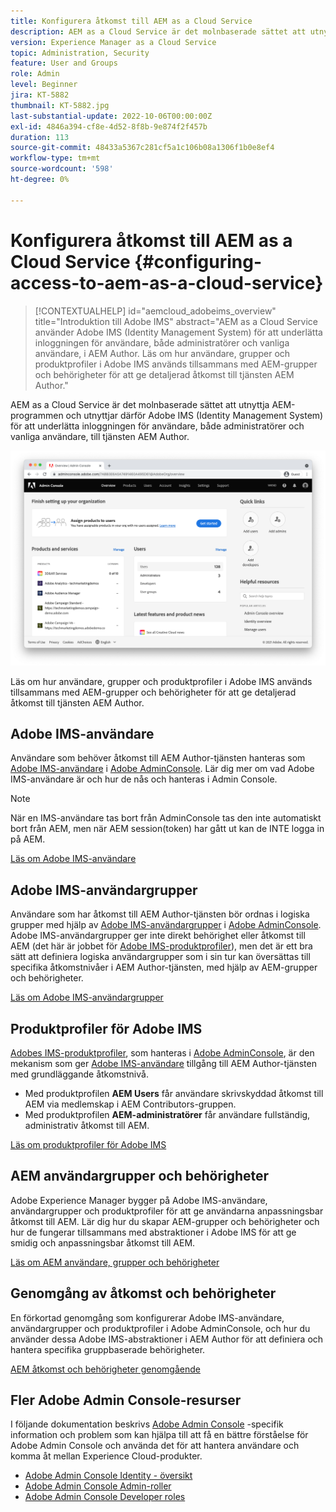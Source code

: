 ```yaml
---
title: Konfigurera åtkomst till AEM as a Cloud Service
description: AEM as a Cloud Service är det molnbaserade sättet att utnyttja AEM-programmen och utnyttjar därför Adobe IMS (Identity Management System) för att underlätta inloggning av användare, både administratörer och vanliga användare, i AEM Author. Läs om hur Adobe IMS-användare, användargrupper och produktprofiler används tillsammans med AEM-grupper och behörigheter för att ge specifik åtkomst till AEM Author.
version: Experience Manager as a Cloud Service
topic: Administration, Security
feature: User and Groups
role: Admin
level: Beginner
jira: KT-5882
thumbnail: KT-5882.jpg
last-substantial-update: 2022-10-06T00:00:00Z
exl-id: 4846a394-cf8e-4d52-8f8b-9e874f2f457b
duration: 113
source-git-commit: 48433a5367c281cf5a1c106b08a1306f1b0e8ef4
workflow-type: tm+mt
source-wordcount: '598'
ht-degree: 0%

---
```


# Konfigurera åtkomst till AEM as a Cloud Service {#configuring-access-to-aem-as-a-cloud-service}

>[!CONTEXTUALHELP]
>id="aemcloud_adobeims_overview"
>title="Introduktion till Adobe IMS"
>abstract="AEM as a Cloud Service använder Adobe IMS (Identity Management System) för att underlätta inloggningen för användare, både administratörer och vanliga användare, i AEM Author. Läs om hur användare, grupper och produktprofiler i Adobe IMS används tillsammans med AEM-grupper och behörigheter för att ge detaljerad åtkomst till tjänsten AEM Author."

AEM as a Cloud Service är det molnbaserade sättet att utnyttja AEM-programmen och utnyttjar därför Adobe IMS (Identity Management System) för att underlätta inloggningen för användare, både administratörer och vanliga användare, till tjänsten AEM Author.

![Adobe Admin Console](./assets/hero.png)

Läs om hur användare, grupper och produktprofiler i Adobe IMS används tillsammans med AEM-grupper och behörigheter för att ge detaljerad åtkomst till tjänsten AEM Author.

## Adobe IMS-användare

Användare som behöver åtkomst till AEM Author-tjänsten hanteras som [Adobe IMS-användare](https://helpx.adobe.com/se/enterprise/using/set-up-identity.html) i [Adobe AdminConsole](https://adminconsole.adobe.com). Lär dig mer om vad Adobe IMS-användare är och hur de nås och hanteras i Admin Console.

>[!NOTE]
>
>När en IMS-användare tas bort från AdminConsole tas den inte automatiskt bort från AEM, men när AEM session(token) har gått ut kan de INTE logga in på AEM.


[Läs om Adobe IMS-användare](./adobe-ims-users.md)

## Adobe IMS-användargrupper

Användare som har åtkomst till AEM Author-tjänsten bör ordnas i logiska grupper med hjälp av [Adobe IMS-användargrupper](https://helpx.adobe.com/se/enterprise/using/user-groups.html) i [Adobe AdminConsole](https://adminconsole.adobe.com). Adobe IMS-användargrupper ger inte direkt behörighet eller åtkomst till AEM (det här är jobbet för [Adobe IMS-produktprofiler](#adobe-ims-product-profiles)), men det är ett bra sätt att definiera logiska användargrupper som i sin tur kan översättas till specifika åtkomstnivåer i AEM Author-tjänsten, med hjälp av AEM-grupper och behörigheter.

[Läs om Adobe IMS-användargrupper](./adobe-ims-user-groups.md)

## Produktprofiler för Adobe IMS

[Adobes IMS-produktprofiler](https://helpx.adobe.com/se/enterprise/using/manage-permissions-and-roles.html), som hanteras i [Adobe AdminConsole](https://adminconsole.adobe.com), är den mekanism som ger [Adobe IMS-användare](#adobe-ims-users) tillgång till AEM Author-tjänsten med grundläggande åtkomstnivå.

+ Med produktprofilen __AEM Users__ får användare skrivskyddad åtkomst till AEM via medlemskap i AEM Contributors-gruppen.
+ Med produktprofilen __AEM-administratörer__ får användare fullständig, administrativ åtkomst till AEM.

[Läs om produktprofiler för Adobe IMS](./adobe-ims-product-profiles.md)

## AEM användargrupper och behörigheter

Adobe Experience Manager bygger på Adobe IMS-användare, användargrupper och produktprofiler för att ge användarna anpassningsbar åtkomst till AEM. Lär dig hur du skapar AEM-grupper och behörigheter och hur de fungerar tillsammans med abstraktioner i Adobe IMS för att ge smidig och anpassningsbar åtkomst till AEM.

[Läs om AEM användare, grupper och behörigheter](./aem-users-groups-and-permissions.md)

## Genomgång av åtkomst och behörigheter

En förkortad genomgång som konfigurerar Adobe IMS-användare, användargrupper och produktprofiler i Adobe AdminConsole, och hur du använder dessa Adobe IMS-abstraktioner i AEM Author för att definiera och hantera specifika gruppbaserade behörigheter.

[AEM åtkomst och behörigheter genomgående](./walk-through.md)

## Fler Adobe Admin Console-resurser

I följande dokumentation beskrivs [Adobe Admin Console](https://adminconsole.adobe.com) -specifik information och problem som kan hjälpa till att få en bättre förståelse för Adobe Admin Console och använda det för att hantera användare och komma åt mellan Experience Cloud-produkter.

+ [Adobe Admin Console Identity - översikt](https://helpx.adobe.com/se/enterprise/using/identity.html)
+ [Adobe Admin Console Admin-roller](https://helpx.adobe.com/se/enterprise/using/admin-roles.html)
+ [Adobe Admin Console Developer roles](https://helpx.adobe.com/se/enterprise/using/manage-developers.html)
